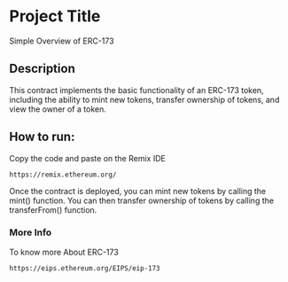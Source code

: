 # Project Title
Simple Overview of ERC-173
## Description 
This contract implements the basic functionality of an ERC-173 token, including the ability to mint new tokens, transfer ownership of tokens, and view the owner of a token.
## How to run:
Copy the code and paste on the Remix IDE
```
https://remix.ethereum.org/
```

Once the contract is deployed, you can mint new tokens by calling the mint() function. You can then transfer ownership of tokens by calling the transferFrom() function.
### More Info
To know more About ERC-173 
```
https://eips.ethereum.org/EIPS/eip-173
```
